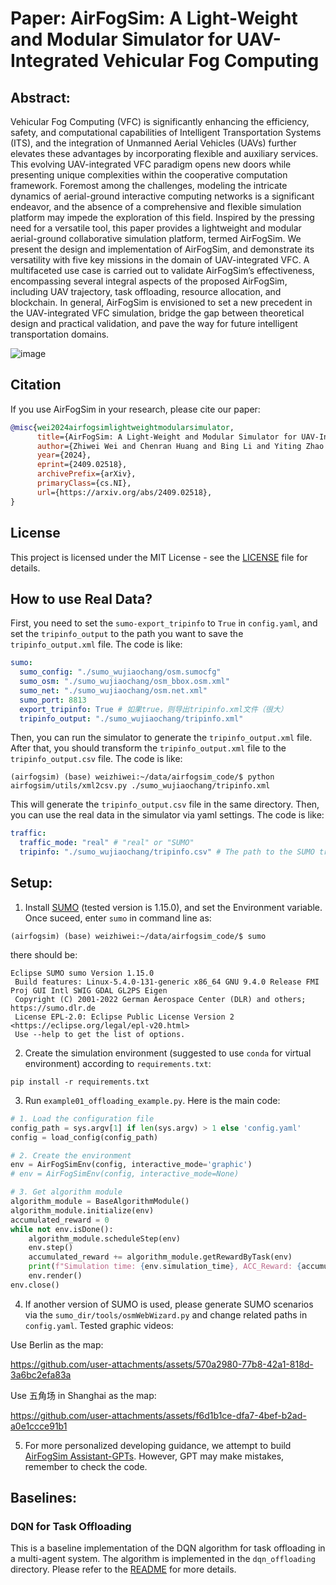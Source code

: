 # Paper: AirFogSim: A Light-Weight and Modular Simulator for UAV-Integrated Vehicular Fog Computing
## Abstract:
Vehicular Fog Computing (VFC) is significantly enhancing the efficiency, safety, and computational capabilities of Intelligent Transportation Systems (ITS), and the integration of Unmanned Aerial Vehicles (UAVs) further elevates these advantages by incorporating flexible and auxiliary services. This evolving UAV-integrated VFC paradigm opens new doors while presenting unique complexities within the cooperative computation framework. Foremost among the challenges, modeling the intricate dynamics of aerial-ground interactive computing networks is a significant endeavor, and the absence of a comprehensive and flexible simulation platform may impede the exploration of this field. Inspired by the pressing need for a versatile tool, this paper provides a lightweight and modular aerial-ground collaborative simulation platform, termed AirFogSim. We present the design and implementation of AirFogSim, and demonstrate its versatility with five key missions in the domain of UAV-integrated VFC. A multifaceted use case is carried out to validate AirFogSim’s effectiveness, encompassing several integral aspects of the proposed AirFogSim, including UAV trajectory, task offloading, resource allocation, and blockchain. In general, AirFogSim is envisioned to set a new precedent in the UAV-integrated VFC simulation, bridge the gap between theoretical design and practical validation, and pave the way for future intelligent transportation domains. 

![image](https://github.com/ZhiweiWei-NAMI/AirFogSim/assets/153070550/0e28ce03-8eed-40e7-8f9d-a85e067df575)

## Citation

If you use AirFogSim in your research, please cite our paper:

```bibtex
@misc{wei2024airfogsimlightweightmodularsimulator,
      title={AirFogSim: A Light-Weight and Modular Simulator for UAV-Integrated Vehicular Fog Computing}, 
      author={Zhiwei Wei and Chenran Huang and Bing Li and Yiting Zhao and Xiang Cheng and Liuqing Yang and Rongqing Zhang},
      year={2024},
      eprint={2409.02518},
      archivePrefix={arXiv},
      primaryClass={cs.NI},
      url={https://arxiv.org/abs/2409.02518}, 
}
```

## License

This project is licensed under the MIT License - see the [LICENSE](LICENSE) file for details.

## How to use Real Data?
<!-- 在config.yaml中sumo-export_tripinfo设置为True，设置tripinfo_output，可以在指定位置输出tripinfo_output.xml文件 -->
First, you need to set the `sumo-export_tripinfo` to `True` in `config.yaml`, and set the `tripinfo_output` to the path you want to save the `tripinfo_output.xml` file. The code is like:
```yaml
sumo:
  sumo_config: "./sumo_wujiaochang/osm.sumocfg"
  sumo_osm: "./sumo_wujiaochang/osm_bbox.osm.xml"
  sumo_net: "./sumo_wujiaochang/osm.net.xml"
  sumo_port: 8813
  export_tripinfo: True # 如果true，则导出tripinfo.xml文件（很大）
  tripinfo_output: "./sumo_wujiaochang/tripinfo.xml"
```
Then, you can run the simulator to generate the `tripinfo_output.xml` file. After that, you should transform the `tripinfo_output.xml` file to the `tripinfo_output.csv` file. The code is like:
```
(airfogsim) (base) weizhiwei:~/data/airfogsim_code/$ python airfogsim/utils/xml2csv.py ./sumo_wujiaochang/tripinfo.xml
```
This will generate the `tripinfo_output.csv` file in the same directory. Then, you can use the real data in the simulator via yaml settings. The code is like:
```yaml
traffic:
  traffic_mode: "real" # "real" or "SUMO"
  tripinfo: "./sumo_wujiaochang/tripinfo.csv" # The path to the SUMO tripinfo file
```


## Setup:
1. Install [SUMO](https://sourceforge.net/projects/sumo/files/sumo/) (tested version is 1.15.0), and set the Environment variable. Once suceed, enter `sumo` in command line as:
```
(airfogsim) (base) weizhiwei:~/data/airfogsim_code/$ sumo
```
there should be:
```
Eclipse SUMO sumo Version 1.15.0
 Build features: Linux-5.4.0-131-generic x86_64 GNU 9.4.0 Release FMI Proj GUI Intl SWIG GDAL GL2PS Eigen
 Copyright (C) 2001-2022 German Aerospace Center (DLR) and others; https://sumo.dlr.de
 License EPL-2.0: Eclipse Public License Version 2 <https://eclipse.org/legal/epl-v20.html>
 Use --help to get the list of options.
```
2. Create the simulation environment (suggested to use `conda` for virtual environment) according to `requirements.txt`:
```
pip install -r requirements.txt
```
3. Run `example01_offloading_example.py`. Here is the main code:
```python
# 1. Load the configuration file
config_path = sys.argv[1] if len(sys.argv) > 1 else 'config.yaml'
config = load_config(config_path)

# 2. Create the environment
env = AirFogSimEnv(config, interactive_mode='graphic')
# env = AirFogSimEnv(config, interactive_mode=None)

# 3. Get algorithm module
algorithm_module = BaseAlgorithmModule()
algorithm_module.initialize(env)
accumulated_reward = 0
while not env.isDone():
    algorithm_module.scheduleStep(env)
    env.step()
    accumulated_reward += algorithm_module.getRewardByTask(env)
    print(f"Simulation time: {env.simulation_time}, ACC_Reward: {accumulated_reward}", end='\r')
    env.render()
env.close()
```

4. If another version of SUMO is used, please generate SUMO scenarios via the `sumo_dir/tools/osmWebWizard.py` and change related paths in `config.yaml`. Tested graphic videos:

Use Berlin as the map:

https://github.com/user-attachments/assets/570a2980-77b8-42a1-818d-3a6bc2efa83a

Use 五角场 in Shanghai as the map:

https://github.com/user-attachments/assets/f6d1b1ce-dfa7-4bef-b2ad-a0e1ccce91b1

5. For more personalized developing guidance, we attempt to build [AirFogSim Assistant-GPTs](https://chatgpt.com/g/g-uTOZnSsOr-airfogsim-assistant). However, GPT may make mistakes, remember to check the code.


<!-- use ./baselines/ -->
## Baselines:
### DQN for Task Offloading
This is a baseline implementation of the DQN algorithm for task offloading in a multi-agent system. The algorithm is implemented in the `dqn_offloading` directory. Please refer to the [README](./baselines/dqn_offloading/README.md) for more details. 
